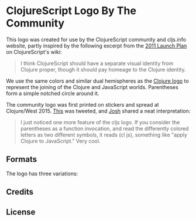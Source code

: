 # ClojureScript Logo By The Community

This logo was created for use by the ClojureScript community and cljs.info
website, partly inspired by the following excerpt from the [2011 Launch Plan]
on ClojureScript's wiki:

> I think ClojureScript should have a separate visual identity from Clojure
> proper, though it should pay homeage to the Clojure identity.

We use the same colors and similar dual hemispheres as the [Clojure logo] to
represent the joining of the Clojure and JavaScript worlds. Parentheses form a
simple notched circle around it.

The community logo was first printed on stickers and spread at Clojure/West
2015.  [This](https://twitter.com/swannodette/status/589949769457410048) was
tweeted, and [Josh] shared a neat interpretation:

> I just noticed one more feature of the cljs logo. If you consider the
> parentheses as a function invocation, and read the differently colored
> letters as two different symbols, it reads (cl js), something like "apply
> Clojure to JavaScript." Very cool.

## Formats

The logo has three variations:

## Credits

## License

[2011 Launch Plan]:https://github.com/clojure/clojurescript/wiki/Launch-Plan
[Clojure logo]:http://i.imgur.com/1GjPKvB.png
[This]:https://twitter.com/swannodette/status/589949769457410048
[Josh]:https://twitter.com/joshheadapohl
